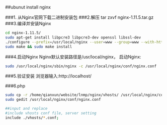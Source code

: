 ##ubunut install nginx

###1. 从Nginx官网下载二进制安装包
###2.解压
tar zxvf nginx-1.11.5.tar.gz 
###3.编译并安装Nginx
```sh
cd nginx-1.11.5/
sudo apt-get install libpcre3 libpcre3-dev openssl libssl-dev
./configure --prefix=/usr/local/nginx --user=www --group=www --with-http_stub_status_module --with-http_ssl_module --with-http_realip_module --with-http_gzip_static_module
sudo make && sudo make install
```
###4.启动Nginx
Nginx默认安装路径是/usr/local/nginx， 启动Nginx:
```sh
sudo /usr/local/nginx/sbin/nginx -c /usr/local/nginx/conf/nginx.conf
```
###5.验证安装
浏览器输入:http://localhost/

###6.php
```sh
sudo cp -r /home/qianxun/website/lnmp/nginx/vhosts/ /usr/local/nginx/conf/vhosts
sudo gedit /usr/local/nginx/conf/nginx.conf

##input and replace
#include vhosts conf file, server setting
include ./vhosts/*.conf;
```
